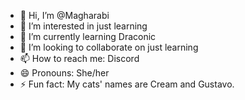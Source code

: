 - 👋 Hi, I’m @Magharabi
- 👀 I’m interested in just learning
- 🌱 I’m currently learning Draconic
- 💞️ I’m looking to collaborate on just learning
- 📫 How to reach me: Discord
- 😄 Pronouns: She/her
- ⚡ Fun fact: My cats' names are Cream and Gustavo.

<!---
Magharabi/Magharabi is a ✨ special ✨ repository because its `README.md` (this file) appears on your GitHub profile.
You can click the Preview link to take a look at your changes.
--->
